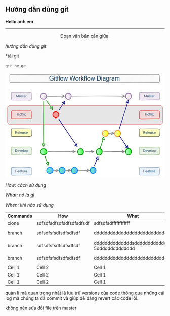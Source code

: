 ## Hướng dẫn dùng git
**Hello anh em**  
<hr>  
<center>Đoạn văn bản căn giữa.</center>  

_hướng dẫn dùng git_  

*tải git  

`git he ge`  

![alt text](./img/gitflow-hotfix-branch-diagram.jpg)  

>  

_How: cách sử dụng_  

_What: nó là gì_  

_When: khi nào sử dụng_  

| Commands | How | What | When |
| --- | --- | --- | --- |
| clone | sdfsdfsdfsdfsdfsdfsdfsdf | sdfsdfsdffffffffffff | sdfsdfsdfsdfsdfs  dfsdfsdfdddddđ |
| branch | sdfsdfsfsdfsdfsdfsdf | dddddddddddddddddddddddddddd | ádasdasdasdasdasdasdasdasdasdasdasd  asdasdasdasdasdasd |
| branch | sdfsdfsfsdfsdfsdfsdf | ddddddddddddddsdddddddddddddđ  5dddddddddddddd | ádasdasdasdasdasdasdasdasdasdasdasd  asdasdasdasdasdasd |
| branch | sdfsdfsfsdfsdfsdfsdf | dddddddddddddddddddddddddddd | ádasdasdasdasdasdasdasdasdasdasdasd  asdasdasdasdasdasd |
| Cell 1 | Cell 2 | Cell 1 | Cell 2 |
| Cell 1 | Cell 2 | Cell 1 | Cell 2 |
| Cell 1 | Cell 2 | Cell 1 | Cell 2 |
  
quản lí mã
quan trọng nhất là lưu trữ versions của code thông qua những cái log mà chúng ta đã commit và giúp dễ dàng revert các code lỗi.

không nên sửa đổi file trên master